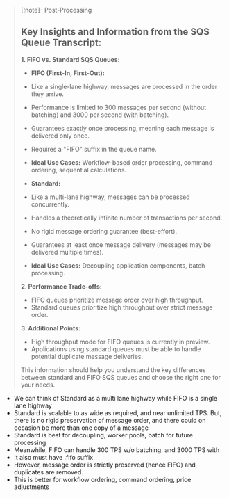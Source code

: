 
>[!note]- Post-Processing
>## Key Insights and Information from the SQS Queue Transcript:
>
>**1.  FIFO vs. Standard SQS Queues:**
>
>*   **FIFO (First-In, First-Out):** 
>    *   Like a single-lane highway, messages are processed in the order they arrive.
>    *   Performance is limited to 300 messages per second (without batching) and 3000 per second (with batching).
>    *   Guarantees exactly once processing, meaning each message is delivered only once.
>    *   Requires a "FIFO" suffix in the queue name.
>    *   **Ideal Use Cases:** Workflow-based order processing, command ordering, sequential calculations.
>
>*   **Standard:**
>    *   Like a multi-lane highway, messages can be processed concurrently.
>    *   Handles a theoretically infinite number of transactions per second.
>    *   No rigid message ordering guarantee (best-effort).
>    *   Guarantees at least once message delivery (messages may be delivered multiple times).
>    *   **Ideal Use Cases:** Decoupling application components, batch processing.
>
>**2. Performance Trade-offs:**
>
>*   FIFO queues prioritize message order over high throughput.
>*   Standard queues prioritize high throughput over strict message order.
>
>**3.  Additional Points:**
>
>*   High throughput mode for FIFO queues is currently in preview.
>*   Applications using standard queues must be able to handle potential duplicate message deliveries.
>
>
>This information should help you understand the key differences between standard and FIFO SQS queues and choose the right one for your needs.
>

- We can think of Standard as a multi lane highway while FIFO is a single lane highway
- Standard is scalable to as wide as required, and near unlimited TPS. But, there is no rigid preservation of message order, and there could on occasion be more than one copy of a message
- Standard is best for decoupling, worker pools, batch for future processing
- Meanwhile, FIFO can handle 300 TPS w/o batching, and 3000 TPS with
- It also must have .fifo suffix
- However, message order is strictly preserved (hence FIFO) and duplicates are removed.
- This is better for workflow ordering, command ordering, price adjustments
